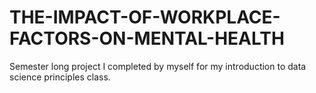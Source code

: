 # THE-IMPACT-OF-WORKPLACE-FACTORS-ON-MENTAL-HEALTH
Semester long project I completed by myself for my introduction to data science principles class.
